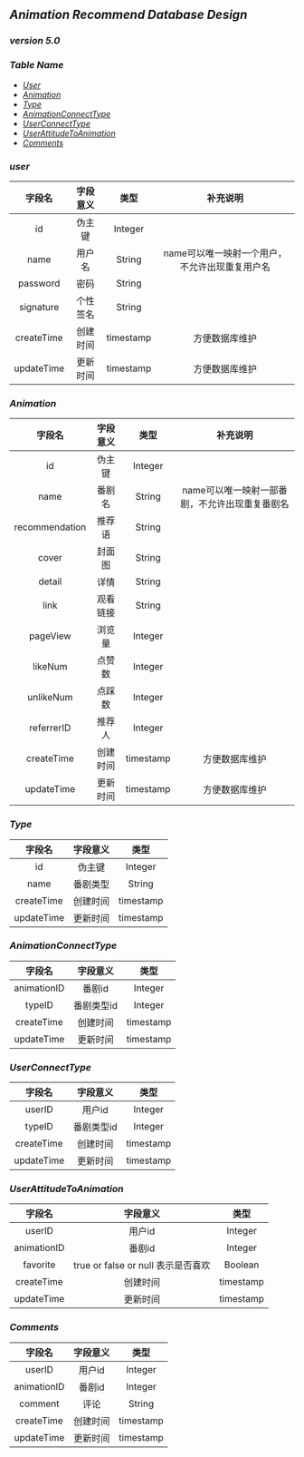 ## _Animation Recommend Database Design_
### _version 5.0_

### _Table Name_
  * [_User_](#User)
  * [_Animation_](#Animation)
  * [_Type_](#Type)
  * [_AnimationConnectType_](#AnimationConnectType)
  * [_UserConnectType_](#UserConnectType)
  * [_UserAttitudeToAnimation_](#UserAttitudeToAnimation)
  * [_Comments_](#Comments)
 
### <span id="User">_user_</span>

| 字段名 | 字段意义 | 类型 | 补充说明 |
|:----:|:----:|:----:|:----:|
| id | 伪主键 | Integer |
| name | 用户名 | String | name可以唯一映射一个用户，不允许出现重复用户名 |
| password | 密码 | String |
| signature | 个性签名 | String |
| createTime | 创建时间 | timestamp | 方便数据库维护 |
| updateTime | 更新时间 | timestamp | 方便数据库维护 |

### <span id="Animation">_Animation_</span>

| 字段名 | 字段意义 | 类型 | 补充说明 |
|:----:|:----:|:----:|:----:|
| id | 伪主键 | Integer |
| name| 番剧名 | String | name可以唯一映射一部番剧，不允许出现重复番剧名 |
| recommendation | 推荐语 | String |
| cover |封面图 | String |
| detail| 详情 | String |
| link | 观看链接 | String |
| pageView| 浏览量 | Integer |
| likeNum | 点赞数 | Integer |
| unlikeNum | 点踩数 | Integer |
| referrerID | 推荐人 | Integer |
| createTime | 创建时间 | timestamp | 方便数据库维护 |
| updateTime | 更新时间 | timestamp | 方便数据库维护 |

### <span id="Type">_Type_</span>

| 字段名 | 字段意义 | 类型 |
|:----:|:----:|:----:|
| id | 伪主键 | Integer |
| name | 番剧类型 | String |
| createTime | 创建时间 | timestamp |
| updateTime | 更新时间 | timestamp |

### <span id="AnimationConnectType">_AnimationConnectType_</span>

| 字段名 | 字段意义 | 类型 |
|:----:|:----:|:----:|
| animationID | 番剧id | Integer |
| typeID | 番剧类型id | Integer |
| createTime | 创建时间 | timestamp |
| updateTime | 更新时间 | timestamp |

### <span id="UserConnectType">_UserConnectType_</span>

| 字段名 | 字段意义 | 类型 |
|:----:|:----:|:----:|
| userID | 用户id | Integer |
| typeID | 番剧类型id | Integer |
| createTime | 创建时间 | timestamp |
| updateTime | 更新时间 | timestamp |

### <span id="UserAttitudeToAnimation">_UserAttitudeToAnimation_</span>

| 字段名 | 字段意义 | 类型 |
|:----:|:----:|:----:|
| userID | 用户id | Integer |
| animationID | 番剧id | Integer |
| favorite | true or false or null 表示是否喜欢 | Boolean |
| createTime | 创建时间 | timestamp |
| updateTime | 更新时间 | timestamp |

### <span id="Comments">_Comments_</span>

| 字段名 | 字段意义 | 类型 |
|:----:|:----:|:----:|
| userID | 用户id | Integer |
| animationID | 番剧id | Integer |
| comment | 评论 | String |
| createTime | 创建时间 | timestamp |
| updateTime | 更新时间 | timestamp |
